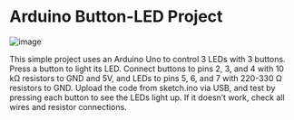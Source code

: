 # Arduino Button-LED Project
![image](https://github.com/user-attachments/assets/bce441b9-dbbe-49fa-9dee-f4c85aef39b9)

This simple project uses an Arduino Uno to control 3 LEDs with 3 buttons. Press a button to light its LED.
Connect buttons to pins 2, 3, and 4 with 10 kΩ resistors to GND and 5V, and LEDs to pins 5, 6, and 7 with 220-330 Ω resistors to GND.
Upload the code from sketch.ino via USB, and test by pressing each button to see the LEDs light up.
If it doesn’t work, check all wires and resistor connections.
